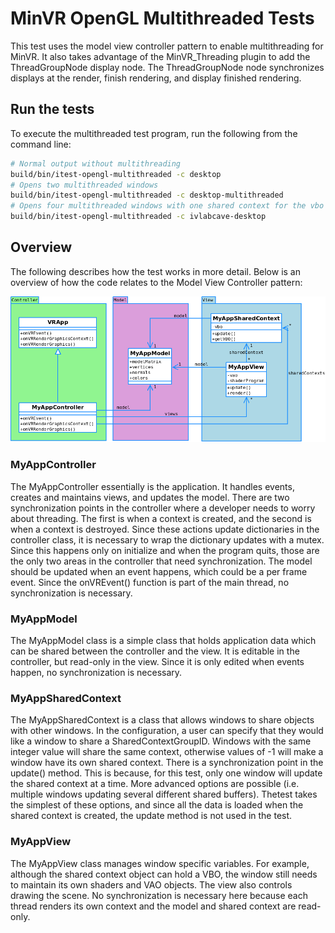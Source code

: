 # MinVR OpenGL Multithreaded Tests

This test uses the model view controller pattern to enable multithreading for MinVR.
It also takes advantage of the MinVR_Threading plugin to add the ThreadGroupNode display node.  The
ThreadGroupNode node synchronizes displays at the render, finish rendering, and display 
finished rendering.

## Run the tests

To execute the multithreaded test program, run the following from the command line:

  ```bash
  # Normal output without multithreading
  build/bin/itest-opengl-multithreaded -c desktop
  # Opens two multithreaded windows
  build/bin/itest-opengl-multithreaded -c desktop-multithreaded
  # Opens four multithreaded windows with one shared context for the vbo
  build/bin/itest-opengl-multithreaded -c ivlabcave-desktop
  ```

## Overview

The following describes how the test works in more detail.  Below is an overview of how the
code relates to the Model View Controller pattern:

![MVC Overview](doc/mvc_diagram.png)

### MyAppController
 
The MyAppController essentially is the application.  It handles events, creates and maintains views, and updates the model.  There are two synchronization points in the controller where a developer needs to worry about threading.  The first is when a context is created, and the second is when a context is destroyed.  Since these actions update dictionaries in the controller class, it is necessary to wrap the dictionary updates with a mutex.  Since this happens only on initialize and when the program quits, those are the only two areas in the controller that need synchronization.  The model should be updated when an event happens, which could be a per frame event.  Since the onVREvent() function is part of the main thread, no synchronization is necessary.

### MyAppModel

The MyAppModel class is a simple class that holds application data which can be shared between the controller and the view.  It is editable in the controller, but read-only in the view.  Since it is only edited when events happen, no synchronization is necessary.

### MyAppSharedContext

The MyAppSharedContext is a class that allows windows to share objects with other windows.  In the configuration, a user can specify that they would like a window to share a SharedContextGroupID.  Windows with the same integer value will share the same context, otherwise values of -1 will make a window have its own shared context.  There is a synchronization point in the update() method.  This is because, for this test, only one window will update the shared context at a time.  More advanced options are possible (i.e. multiple windows updating several different shared buffers).  Thetest takes the simplest of these options, and since all the data is loaded when the shared context is created, the update method is not used in the test.

### MyAppView

The MyAppView class manages window specific variables.  For example, although the shared context object can hold a VBO, the window still needs to maintain its own shaders and VAO objects.  The view also controls drawing the scene.  No synchronization is necessary here because each thread renders its own context and the model and shared context are read-only.
